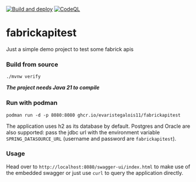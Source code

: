 [![Build and deploy](https://github.com/EvaristeGalois11/fabrickapitest/actions/workflows/build-and-deploy.yml/badge.svg)](https://github.com/EvaristeGalois11/fabrickapitest/actions/workflows/build-and-deploy.yml)
[![CodeQL](https://github.com/EvaristeGalois11/fabrickapitest/actions/workflows/codeql.yml/badge.svg)](https://github.com/EvaristeGalois11/fabrickapitest/actions/workflows/codeql.yml)

# fabrickapitest
Just a simple demo project to test some fabrick apis

### Build from source
`./mvnw verify`

**_The project needs Java 21 to compile_**

### Run with podman
`podman run -d -p 8080:8080 ghcr.io/evaristegalois11/fabrickapitest`

The application uses h2 as its database by default.
Postgres and Oracle are also supported: pass the jdbc url with the environment variable `SPRING_DATASOURCE_URL` (username and password are `fabrickapitest`).

### Usage
Head over to `http://localhost:8080/swagger-ui/index.html` to make use of the embedded swagger or just use `curl` to query the application directly.
